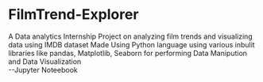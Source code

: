 # FilmTrend-Explorer
A Data analytics Internship Project on analyzing film trends and visualizing data using IMDB dataset
Made Using Python language using various inbulit libraries like pandas, Matplotlib, Seaborn for performing Data Manipution and Data Visualization  
--Jupyter Noteebook
